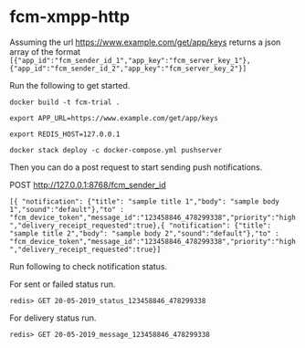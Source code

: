 # fcm-xmpp-http
Assuming the url https://www.example.com/get/app/keys returns a json array of the format 
`[{"app_id":"fcm_sender_id_1","app_key":"fcm_server_key_1"},{"app_id":"fcm_sender_id_2","app_key":"fcm_server_key_2"}]
`

Run the following to get started.

`docker build -t fcm-trial .`

`export APP_URL=https://www.example.com/get/app/keys`

`export REDIS_HOST=127.0.0.1`

`docker stack deploy -c docker-compose.yml pushserver`

Then you can do a post request to start sending push notifications.

POST http://127.0.0.1:8768/fcm_sender_id

`[{ "notification": {"title": "sample title 1","body": "sample body 1","sound":"default"},"to" : "fcm_device_token","message_id":"123458846_478299338","priority":"high","delivery_receipt_requested":true},{ "notification": {"title": "sample title 2","body": "sample body 2","sound":"default"},"to" : "fcm_device_token","message_id":"123458846_478299338","priority":"high","delivery_receipt_requested":true}]`


Run following to check notification status.

For sent or failed status run.

`redis> GET 20-05-2019_status_123458846_478299338`

For delivery status run.

`redis> GET 20-05-2019_message_123458846_478299338`

